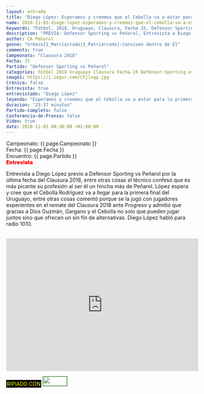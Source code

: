 ```yaml
---
layout: entrada
title: "Diego López: Esperamos y creemos que el Cebolla va a estar para la primera final"
name: 2018-11-03-diego-lopez-esperamos-y-creemos-que-el-cebolla-va-a-estar-para-la-primera-final.markdown
keywords: "Fútbol, 2018, Uruguayo, Clausura, Fecha 15, Defensor Sporting vs Peñarol, Previa, Entrevista, Diego López, video YouTube"
description: "PREVIA: Defensor Sporting vs Peñarol, Entrevista a Diego López confirma que el Cebolla llega para la primera final del Uruguayo"
author: CA Peñarol
gosne: "Grêmio[1_Matriarcado|1_Patriarcado]:Conviven dentro de Êl"
comments: true
Campeonato: "Clausura 2018"
Fecha: 15
Partido: "Defensor Sporting vs Peñarol"
categories: Fútbol 2018 Uruguayo Clausura Fecha-15 Defensor-Sporting-vs-Peñarol Previa Entrevistas
image1: https://i.imgur.com/CFjlxqp.jpg
Crónica: false
Entrevista: true
entrevistado: "Diego López"
leyenda: "Esperamos y creemos que el Cebolla va a estar para la primera final"
duracion: "23:37 minutos"
Partido-Completo: false
Conferencia-de-Prensa: false
Video: true
date: 2018-11-03 00:30:00 +01:00:00
---
```


Campeonato: <span>{{ page.Campeonato }}</span><br>
Fecha: <span>{{ page.Fecha }}</span><br>
Encuentro: <span>{{ page.Partido }}</span><br>
<span style="color:red;font-weight:900">Entrevista</span>

Entrevista a Diego López previo a Defensor Sporting vs Peñarol por la última fecha del Clausura 2018, entre otras cosas el técnico confesó que es más picante su profesión al ser él un hincha más de Peñarol. López espera y cree que el Cebolla Rodríguez va a llegar para la primera final del Uruguayo, entre otras cosas comentó porque se la jugó con jugadores experientes en el remate del Clausura 2018 ante Progreso y admitió que gracias a Dios Guzmán, Gargano y el Cebolla no solo que pueden jugar juntos sino que ofrecen un sin fin de alternativas. Diego López habló para radio 1010.



<br>

<iframe width="521" height="360" src="https://www.youtube.com/embed/On6veVDVPRw" frameborder="0" allow="accelerometer; autoplay; encrypted-media; gyroscope; picture-in-picture" allowfullscreen></iframe>

<br>

<span style="color:yellow;background:black;padding:2px;">RIPIADO CON</span> <a href="http://ffmpeg.org"><img src="{{ site.url }}/images/ffmpeg.png" width="65px" height="25px" style="border:1px solid green;"></a>
